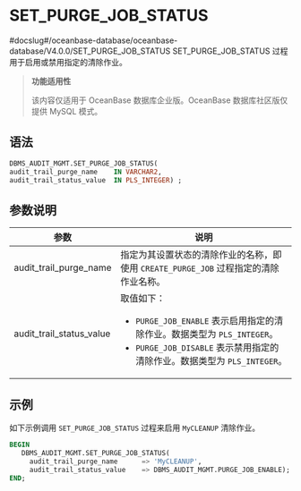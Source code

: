 # SET_PURGE_JOB_STATUS 

#docslug#/oceanbase-database/oceanbase-database/V4.0.0/SET_PURGE_JOB_STATUS
SET_PURGE_JOB_STATUS 过程用于启用或禁用指定的清除作业。

>**功能适用性**
>
>该内容仅适用于 OceanBase 数据库企业版。OceanBase 数据库社区版仅提供 MySQL 模式。

## 语法 

```sql
DBMS_AUDIT_MGMT.SET_PURGE_JOB_STATUS(
audit_trail_purge_name    IN VARCHAR2,
audit_trail_status_value  IN PLS_INTEGER) ;
```



## 参数说明 

|            参数          |       说明       |
|--------------------------|-----------------|
| audit_trail_purge_name   | 指定为其设置状态的清除作业的名称，即使用 `CREATE_PURGE_JOB` 过程指定的清除作业名称。  |
| audit_trail_status_value | 取值如下： <ul><li> `PURGE_JOB_ENABLE` 表示启用指定的清除作业。数据类型为 `PLS_INTEGER`。   </li><li> `PURGE_JOB_DISABLE` 表示禁用指定的清除作业。数据类型为 `PLS_INTEGER`。</li></ul>    |



## 示例 

如下示例调用 `SET_PURGE_JOB_STATUS` 过程来启用 `MyCLEANUP` 清除作业。

```sql
BEGIN
   DBMS_AUDIT_MGMT.SET_PURGE_JOB_STATUS(
     audit_trail_purge_name      => 'MyCLEANUP',
     audit_trail_status_value    => DBMS_AUDIT_MGMT.PURGE_JOB_ENABLE);
END;
```


